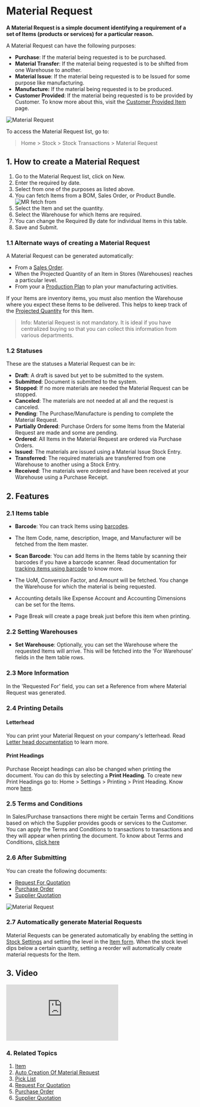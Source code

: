 <!-- add-breadcrumbs -->
# Material Request

**A Material Request is a simple document identifying a requirement of a set of Items (products or services) for a particular reason.**

A Material Request can have the following purposes:

* **Purchase**: If the material being requested is to be purchased.
* **Material Transfer**: If the material being requested is to be shifted from one Warehouse to another.
* **Material Issue**: If the material being requested is to be Issued for some purpose like manufacturing.
* **Manufacture:** If the material being requested is to be produced.
* **Customer Provided**: If the material being requested is to be provided by Customer. To know more about this, visit the [Customer Provided Item](/docs/user/manual/en/manufacturing/articles/customer-provided-items) page.

<img class="screenshot" alt="Material Request" src="{{docs_base_url}}/assets/img/buying/material-request-flowchart.png">

To access the Material Request list, go to:
> Home > Stock > Stock Transactions > Material Request

## 1. How to create a Material Request
1. Go to the Material Request list, click on New.
1. Enter the required by date.
1. Select from one of the purposes as listed above.
1. You can fetch Items from a BOM, Sales Order, or Product Bundle.
  ![MR fetch from](/docs/assets/img/stock/mr-fetch-from.png)
1. Select the Item and set the quantity.
1. Select the Warehouse for which Items are required.
1. You can change the Required By date for individual Items in this table.
1. Save and Submit.

### 1.1 Alternate ways of creating a Material Request
A Material Request can be generated automatically:

* From a [Sales Order](/docs/user/manual/en/selling/sales-order).
* When the Projected Quantity of an Item in Stores (Warehouses) reaches a particular level.
* From your a [Production Plan](/docs/user/manual/en/manufacturing/production-plan) to plan your manufacturing activities.

If your Items are inventory items, you must also mention the Warehouse where you expect these Items to be delivered. This helps to keep track of the [Projected Quantity](/docs/user/manual/en/stock/projected-quantity) for this Item.

> Info: Material Request is not mandatory. It is ideal if you have centralized
buying so that you can collect this information from various departments.

### 1.2 Statuses

These are the statuses a Material Request can be in:

* **Draft**: A draft is saved but yet to be submitted to the system.
* **Submitted**: Document is submitted to the system.
* **Stopped**: If no more materials are needed the Material Request can be stopped.
* **Canceled**: The materials are not needed at all and the request is canceled.
* **Pending**: The Purchase/Manufacture is pending to complete the Material Request.
* **Partially Ordered**: Purchase Orders for some Items from the Material Request are made and some are pending.
* **Ordered**: All Items in the Material Request are ordered via Purchase Orders.
* **Issued**: The materials are issued using a Material Issue Stock Entry.
* **Transferred**: The required materials are transferred from one Warehouse to another using a Stock Entry.
* **Received**: The materials were ordered and have been received at your Warehouse using a Purchase Receipt.

## 2. Features
### 2.1 Items table
* **Barcode**: You can track Items using [barcodes](/docs/user/manual/en/stock/articles/track-items-using-barcode).

* The Item Code, name, description, Image, and Manufacturer will be fetched from the Item master.

* **Scan Barcode**: You can add Items in the Items table by scanning their barcodes if you have a barcode scanner. Read documentation for [tracking items using barcode](/docs/user/manual/en/stock/articles/track-items-using-barcode) to know more.

* The UoM, Conversion Factor, and Amount will be fetched. You change the Warehouse for which the material is being requested.

* Accounting details like Expense Account and Accounting Dimensions can be set for the Items.

* Page Break will create a page break just before this item when printing.

### 2.2 Setting Warehouses
* **Set Warehouse**: Optionally, you can set the Warehouse where the requested Items will arrive. This will be fetched into the 'For Warehouse' fields in the Item table rows.

### 2.3 More Information
In the 'Requested For' field, you can set a Reference from where Material Request was generated.

### 2.4 Printing Details
#### Letterhead
You can print your Material Request on your company's letterhead. 
Read [Letter head documentation](/docs/user/manual/en/setting-up/print/letter-head) to learn more.

#### Print Headings
Purchase Receipt headings can also be changed when printing the document. You can do this by selecting a **Print Heading**. To create new Print Headings go to: Home > Settings > Printing > Print Heading. Know more [here](/docs/user/manual/en/setting-up/print/print-headings).

### 2.5 Terms and Conditions
In Sales/Purchase transactions there might be certain Terms and Conditions based on which the Supplier provides goods or services to the Customer. You can apply the Terms and Conditions to transactions to transactions and they will appear when printing the document. To know about Terms and Conditions, [click here](/docs/user/manual/en/setting-up/print/terms-and-conditions)

### 2.6 After Submitting
You can create the following documents:

* [Request For Quotation](/docs/user/manual/en/buying/request-for-quotation)
* [Purchase Order](/docs/user/manual/en/buying/purchase-order)
* [Supplier Quotation](/docs/user/manual/en/buying/supplier-quotation)

<img class="screenshot" alt="Material Request" src="{{docs_base_url}}/assets/img/stock/material-request.png">


### 2.7 Automatically generate Material Requests

Material Requests can be generated automatically by enabling the setting in [Stock Settings](/docs/user/manual/en/stock/stock-settings#9-automatic-material-request) and setting the level in the [Item form](/docs/user/manual/en/stock/item#34-automatic-reordering). When the stock level dips below a certain quantity, setting a reorder will automatically create material requests for the Item.

## 3. Video
<div>
  <div class="embed-container">
    <iframe src="https://www.youtube.com/embed/55Gk2j7Q8Zw?rel=0" frameborder="0" allow="autoplay; encrypted-media" allowfullscreen>
    </iframe>
  </div>
</div>

### 4. Related Topics
1. [Item](/docs/user/manual/en/stock/item)
1. [Auto Creation Of Material Request](/docs/user/manual/en/stock/articles/auto-creation-of-material-request)
1. [Pick List](/docs/user/manual/en/stock/pick-list#23-create-pick-list-from-material-request)
1. [Request For Quotation](/docs/user/manual/en/buying/request-for-quotation)
1. [Purchase Order](/docs/user/manual/en/buying/purchase-order)
1. [Supplier Quotation](/docs/user/manual/en/buying/supplier-quotation)

